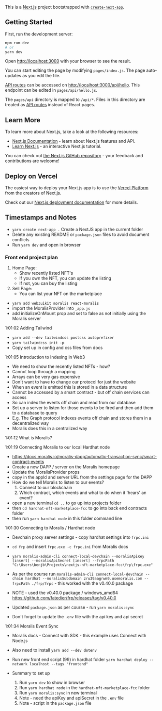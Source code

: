 This is a [Next.js](https://nextjs.org/) project bootstrapped with [`create-next-app`](https://github.com/vercel/next.js/tree/canary/packages/create-next-app).

## Getting Started

First, run the development server:

```bash
npm run dev
# or
yarn dev
```

Open [http://localhost:3000](http://localhost:3000) with your browser to see the result.

You can start editing the page by modifying `pages/index.js`. The page auto-updates as you edit the file.

[API routes](https://nextjs.org/docs/api-routes/introduction) can be accessed on [http://localhost:3000/api/hello](http://localhost:3000/api/hello). This endpoint can be edited in `pages/api/hello.js`.

The `pages/api` directory is mapped to `/api/*`. Files in this directory are treated as [API routes](https://nextjs.org/docs/api-routes/introduction) instead of React pages.

## Learn More

To learn more about Next.js, take a look at the following resources:

- [Next.js Documentation](https://nextjs.org/docs) - learn about Next.js features and API.
- [Learn Next.js](https://nextjs.org/learn) - an interactive Next.js tutorial.

You can check out [the Next.js GitHub repository](https://github.com/vercel/next.js/) - your feedback and contributions are welcome!

## Deploy on Vercel

The easiest way to deploy your Next.js app is to use the [Vercel Platform](https://vercel.com/new?utm_medium=default-template&filter=next.js&utm_source=create-next-app&utm_campaign=create-next-app-readme) from the creators of Next.js.

Check out our [Next.js deployment documentation](https://nextjs.org/docs/deployment) for more details.

## Timestamps and Notes

- `yarn create next-app .` Create a NextJS app in the current folder
- Delete any existing README or `package.json` files to avoid document conflicts
- Run ```yarn dev``` and open in browser

### Front end project plan

1. Home Page:
    - Show recently listed NFT's
    - If you own the NFT, you can update the listing
    - If not, you can buy the listing
2. Sell Page:
    - You can list your NFT on the marketplace

- ```yarn add web3uikit moralis react-moralis```
- import the MoralisProvider into ```_app.js```
- add initializeOnMount prop and set to false as not initially using the Moralis server

1:01:02 Adding Tailwind
- ```yarn add --dev tailwindcss postcss autoprefixer```
- ```yarn tailwindcss init -p```
- Copy set up in config and css files from docs

1:01:05 Introduction to Indexing in Web3
- We need to show the recently listed NFTs - how?
- Cannot loop through a mapping
- Arrays can be very gas expensive
- Don't want to have to change our protocol for just the website
- When an event is emitted this is stored in a data structure 
- Cannot be accessed by a smart contract - but off chain services can access
- So can index the events off chain and read from our database
- Set up a server to listen for those events to be fired and then add them to a database to query
- E.g. The Graph protocol indexes events off chain and stores them in a decentralized way
- Moralis does this in a centralized way

1:01:12 What is Moralis?

1:01:19 Connecting Moralis to our local Hardhat node
- https://docs.moralis.io/moralis-dapp/automatic-transaction-sync/smart-contract-events
- Create a new DAPP / server on the Moralis homepage
- Update the MoralisProvider props
- copy in the appId and server URL from the settings page for the DAPP
- How do we tell Moralis to listen to our events?
    1. Connect to our blockchain
    2. Which contract, which events and what to do when it 'hears' an event?
- open a new terminal ```cd ..``` to go up into projects folder
- then ```cd hardhat-nft-marketplace-fcc``` to go into back end contracts folder
- then run ```yarn hardhat node``` in this folder command line

1:01:30 Connecting to Moralis / Hardhat node 

- Devchain proxy server settings - copy hardhat settings into ```frpc.ini```
- ```cd frp``` and insert ```frpc.exe -c frpc.ini``` from Moralis docs

- ```yarn moralis-admin-cli connect-local-devchain --moralisApiKey [insert] --moralisApiSecret [insert] --frpcPath "C:\Users\benjb\Projects\nextjs-nft-marketplace-fcc\frp\frpc.exe"```

- As per the course run ```moralis-admin-cli connect-local-devchain --chain hardhat --moralisSubdomain zru39aagrwm9.usemoralis.com --frpcPath ./frp/frpc``` - this worked with the v0.40.0 package

- NOTE - used the v0.40.0 package / windows_amd64 https://github.com/fatedier/frp/releases/tag/v0.40.0
- Updated ```package.json``` as per course - run ```yarn moralis:sync```
- Don't forget to update the ```.env``` file with the api key and api secret 

1:01:34 Moralis Event Sync
- Moralis docs - Connect with SDK - this example uses Connect with Node.js
- Also need to install ```yarn add --dev dotenv```
- Run new front end script (99) in hardhat folder ```yarn hardhat deploy --network localhost --tags "frontend"```

- Summary to set up
    1. Run ```yarn dev``` to show in browser
    2. Run ```yarn hardhat node``` in the ```hardhat-nft-marketplace-fcc``` folder
    3. Run ```yarn moralis:sync``` in new terminal
    4. Note - need the apiKey and apiSecret in the ```.env``` file
    5. Note - script in the ```package.json``` file









